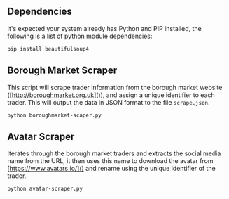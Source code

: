 ## Dependencies
It's expected your system already has Python and PIP installed, the following is a list of python module dependencies:

``` pip install beautifulsoup4 ```

## Borough Market Scraper

This script will scrape trader information from the borough market website ([http://boroughmarket.org.uk]()), and assign a unique identifier to each trader. This will output the data in JSON format to the file `scrape.json`.

``` python boroughmarket-scaper.py ```

## Avatar Scraper

Iterates through the borough market traders and extracts the social media name from the URL, it then uses this name to download the avatar from [https://www.avatars.io/]() and rename using the unique identifier of the trader.

``` python avatar-scraper.py ```
